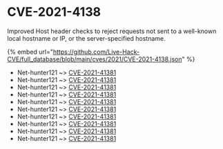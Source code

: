# CVE-2021-4138

Improved Host header checks to reject requests not sent to a well-known local hostname or IP, or the server-specified hostname.

{% embed url="https://github.com/Live-Hack-CVE/full_database/blob/main/cves/2021/CVE-2021-4138.json" %}


* Net-hunter121 ~> [CVE-2021-41381](https://www.alice-snow.ru/2021/database/cve-2021-4138/cve-2021-41381-net-hunter121)
* Net-hunter121 ~> [CVE-2021-41381](https://www.alice-snow.ru/2021/database/cve-2021-4138/cve-2021-41381-net-hunter121)
* Net-hunter121 ~> [CVE-2021-41381](https://www.alice-snow.ru/2021/database/cve-2021-4138/cve-2021-41381-net-hunter121)
* Net-hunter121 ~> [CVE-2021-41381](https://www.alice-snow.ru/2021/database/cve-2021-4138/cve-2021-41381-net-hunter121)
* Net-hunter121 ~> [CVE-2021-41381](https://www.alice-snow.ru/2021/database/cve-2021-4138/cve-2021-41381-net-hunter121)
* Net-hunter121 ~> [CVE-2021-41381](https://www.alice-snow.ru/2021/database/cve-2021-4138/cve-2021-41381-net-hunter121)
* Net-hunter121 ~> [CVE-2021-41381](https://www.alice-snow.ru/2021/database/cve-2021-4138/cve-2021-41381-net-hunter121)
* Net-hunter121 ~> [CVE-2021-41381](https://www.alice-snow.ru/2021/database/cve-2021-4138/cve-2021-41381-net-hunter121)
* Net-hunter121 ~> [CVE-2021-41381](https://www.alice-snow.ru/2021/database/cve-2021-4138/cve-2021-41381-net-hunter121)
* Net-hunter121 ~> [CVE-2021-41381](https://www.alice-snow.ru/2021/database/cve-2021-4138/cve-2021-41381-net-hunter121)